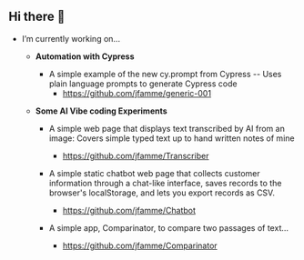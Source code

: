 ## Hi there 👋

<!--
**jfamme/jfamme** is a ✨ _special_ ✨ repository because its `README.md` (this file) appears on your GitHub profile.

Here are some ideas to get you started:

-->
- I’m currently working on...

  - **Automation with Cypress**
    - A simple example of the new cy.prompt from Cypress -- Uses plain language prompts to generate Cypress code
      - https://github.com/jfamme/generic-001
     
  
  - **Some AI Vibe coding Experiments**
    - A simple web page that displays text transcribed by AI from an image: Covers simple typed text up to hand written notes of mine
      - https://github.com/jfamme/Transcriber
     
    - A simple static chatbot web page that collects customer information through a chat-like interface, saves records to the browser's localStorage, and lets you export records as CSV.
      - https://github.com/jfamme/Chatbot
     
    - A simple app, Comparinator, to compare two passages of text...
      - https://github.com/jfamme/Comparinator

<!--
- 🌱 I’m currently learning ...
- 👯 I’m looking to collaborate on ...
- 🤔 I’m looking for help with ...
- 💬 Ask me about ...
- 📫 How to reach me: ...
- 😄 Pronouns: ...
- ⚡ Fun fact: ...
-->
